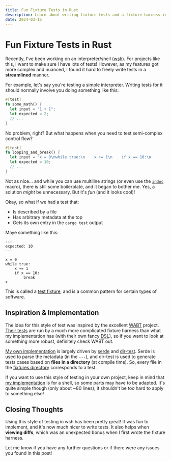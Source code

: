 ```yaml
---
title: Fun Fixture Tests in Rust
description: Learn about writing fixture tests and a fixture harness in Rust!
date: 2024-03-15
---
```


# Fun Fixture Tests in Rust

Recently, I've been working on an interpreter/shell
([wsh](https://github.com/dzfrias/wsh)). For projects like this, I want to make
sure I have lots of tests! However, as my features got more complex and nuanced,
I found it hard to freely write tests in a **streamlined** manner.

For example, let's say you're testing a simple interpreter. Writing tests for it
should normally involve you doing something like this:

```rust
#[test]
fn some_math() {
  let input = "1 + 1";
  let expected = 2;
  // ...
}
```

No problem, right? But what happens when you need to test semi-complex control
flow?

```rust
#[test]
fn looping_and_break() {
  let input = "x = 0\nwhile true:\n    x += 1\n    if x == 10:\n        break\nx";
  let expected = 10;
  // ...
}
```

Not as nice... and while you can use multiline strings (or even use the
[`indoc`](https://crates.io/crates/indoc) macro), there is still some
boilerplate, and it began to bother me. Yes, a solution _might_ be unnecessary.
But it's _fun_ (and it looks cool)!

Okay, so what if we had a test that:

- Is described by a file
- Has arbitrary metadata at the top
- Gets its own entry in the `cargo test` output

Maye something like this:

```text
---
expected: 10
---

x = 0
while true:
    x += 1
    if x == 10:
        break
x
```

This is called a
[test fixture](https://en.wikipedia.org/wiki/Test_fixture#Software), and is a
common pattern for certain types of software.

## Inspiration & Implementation

The idea for this style of test was inspired by the excellent
[WABT](https://github.com/WebAssembly/wabt) project.
[Their tests](https://github.com/WebAssembly/wabt/tree/356931a867c7d642bc282fff46a1c95ab0e843f3/test)
are run by a much more complicated fixture harness than what my implementation
has (with their own fancy
[DSL](https://en.wikipedia.org/wiki/Domain-specific_language)), so if you want
to look at something more robust, definitely check WABT out.

[My own implementation](https://github.com/dzfrias/wsh/blob/d59ad832931519838bf233248dd2c8c19e6169d2/tests/shell.rs)
is largely driven by [serde](https://github.com/serde-rs/serde) and
[dir-test](https://github.com/fe-lang/dir-test). Serde is used to parse the
metadata (in the `---`), and dir-test is used to generate tests cases based on
**files in a directory** (at compile time). So, every file in the
[fixtures directory](https://github.com/dzfrias/wsh/tree/d59ad832931519838bf233248dd2c8c19e6169d2/tests/fixtures)
corresponds to a test.

If you want to use this style of testing in your own project, keep in mind that
[my implementation](https://github.com/dzfrias/wsh/blob/d59ad832931519838bf233248dd2c8c19e6169d2/tests/shell.rs)
is for a shell, so some parts may have to be adapted. It's quite simple though
(only about ~80 lines); it shouldn't be too hard to apply to something else!

## Closing Thoughts

Using this style of testing in wsh has been pretty great! It was fun to
implement, and it's now much nicer to write tests. It also helps when **viewing
diffs**, which was an unexpected bonus when I first wrote the fixture harness.

Let me know if you have any further questions or if there were any issues you
found in this post!
